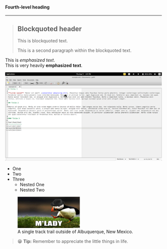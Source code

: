 #### Fourth-level heading
***
> ## Blockquoted header
>
> This is blockquoted text.
>
> This is a second paragraph within the blockquoted text.

This is *emphasized* _text_.  
This is very heavily **emphasized** __text__.

![alt text](Markdown_Syntax_in_gedit.png "pic")  
+ One
+ Two
+ Three
    - Nested One
    - Nested Two

<figure>
<img src="images/del.jpeg" width="200" height="100" alt="Albuquerque, New Mexico">
    <figcaption>A single track trail outside of Albuquerque, New Mexico.</figcaption>
</figure>

> :grin: **Tip:** Remember to appreciate the little things in life.
